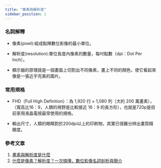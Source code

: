 ```yaml
---
title: "像素與解析度"
sidebar_position: 1
---
```


### 名詞解釋
- 像素(pixel):組成點陣數位影像的最小單位。
- 解析度(resolution):單位長度內像素的數量，每吋點數（dpi：Dot Per Inch）。

- 顯示器的原理就是一個畫面上切割出不同像素，畫上不同的顏色，使它看起來像是一張近乎完美的圖片。

### 常用規格
- FHD（Full High Definition）：為 1,920 行 × 1,080 列（大約 200 萬畫素），（寬高比16：9，人類的視野是比較接近 16：9 的長方形），也就是720p是目前家用液晶電視最常使用的規格。

- 輸出尺寸，人類的眼睛對於200dpi以上的印刷物，其實已很難分辨出畫質精緻度。


### 參考文章
1. [畫素與解析度是什麼](https://www.stockfeel.com.tw/%E7%95%AB%E7%B4%A0%E8%88%87%E8%A7%A3%E6%9E%90%E5%BA%A6%E6%98%AF%E4%BB%80%E9%BA%BC%EF%BC%9F/)
2. [什麼是像素？解析度？一次搞懂，數位影像名詞剖析與簡介](https://www.wonder-product.com/pages/digital-image)

